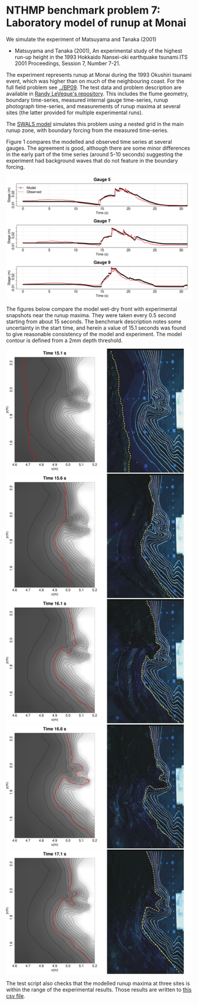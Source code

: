 # NTHMP benchmark problem 7: Laboratory model of runup at Monai

We simulate the experiment of Matsuyama and Tanaka (2001)
  * Matsuyama and Tanaka (2001), An experimental study of the highest run-up height in the 1993 Hokkaido Nansei-oki earthquake tsunami.ITS 2001 Proceedings, Session 7, Number 7-21.  

The experiment represents runup at Monai during the 1993 Okushiri tsunami event, which was higher than on much of the neighbouring coast. For the full field problem see [../BP09](../BP09). The test data and problem description are available in [Randy LeVeque's repository](https://github.com/rjleveque/nthmp-benchmark-problems/tree/master/BP07-DmitryN-Monai_valley_beach). This includes the flume geometry, boundary time-series, measured internal gauge time-series, runup photograph time-series, and measurements of runup maxima at several sites (the latter provided for multiple experimental runs). 

The [SWALS model](monai.f90) simulates this problem using a nested grid in the main runup zone, with boundary forcing from the measured time-series. 

Figure 1 compares the modelled and observed time series at several gauges. The agreement is good, although there are some minor differences in the early part of the time series (around 5-10 seconds) suggesting the experiment had background waves that do not feature in the boundary forcing.

![Figure 1: Modelled and observed gauge time-series at three sites.](gauges_plot.png)

The figures below compare the model wet-dry front with experimental snapshots near the runup maxima. They were taken every 0.5 second starting from about 15 seconds. The benchmark description notes some uncertainty in the start time, and herein a value of 15.1 seconds was found to give reasonable consistency of the model and experiment. The model contour is defined from a 2mm depth threshold.

![Figure 2: Snapshot of model and observations in main runup area.](snapshot_time_15.1.png)
![Figure 3: Snapshot of model and observations in main runup area.](snapshot_time_15.6.png)
![Figure 4: Snapshot of model and observations in main runup area.](snapshot_time_16.1.png)
![Figure 5: Snapshot of model and observations in main runup area.](snapshot_time_16.6.png)
![Figure 6: Snapshot of model and observations in main runup area.](snapshot_time_17.1.png)

The test script also checks that the modelled runup maxima at three sites is within the range of the experimental results. Those results are written to [this csv file](model_vs_experiment_test_result.csv). 
